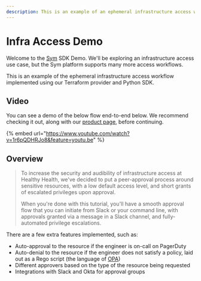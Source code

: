 ```yaml
---
description: This is an example of an ephemeral infrastructure access workflow.
---
```


# Infra Access Demo

Welcome to the [Sym](https://symops.com/) SDK Demo. We'll be exploring an infrastructure access use case, but the Sym platform supports many more access workflows.

This is an example of the ephemeral infrastructure access workflow implemented using our Terraform provider and Python SDK.

## Video

You can see a demo of the below flow end-to-end below. We recommend checking it out, along with our [product page](https://symops.com/product), before continuing.

{% embed url="https://www.youtube.com/watch?v=1r6pQDHRJo8&feature=youtu.be" %}



## Overview

> To increase the security and audibility of infrastructure access at Healthy Health, we've decided to put a peer-approval process around sensitive resources, with a low default access level, and short grants of escalated privileges upon approval.
>
> When you're done with this tutorial, you'll have a smooth approval flow that you can initiate from Slack or your command line, with approvals granted via a message in a Slack channel, and fully-automated privilege escalations.

There are a few extra features implemented, such as:

* Auto-approval to the resource if the engineer is on-call on PagerDuty
* Auto-denial to the resource if the engineer does not satisfy a policy, laid out as a Rego script \(the language of [OPA](https://www.openpolicyagent.org/docs/latest/policy-language/)\)
* Different approvers based on the type of the resource being requested
* Integrations with Slack and Okta for approval groups


